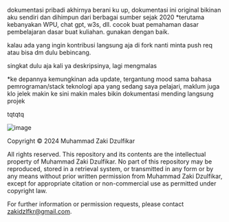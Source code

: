 dokumentasi pribadi akhirnya berani ku up, dokumentasi ini original bikinan aku sendiri dan dihimpun dari berbagai sumber sejak 2020 *terutama kebanyakan WPU, chat gpt, w3s, dll. cocok buat pemahaman dasar pembelajaran dasar buat kuliahan. gunakan dengan baik.

kalau ada yang ingin kontribusi langsung aja di fork nanti minta push req atau bisa dm dulu bebincang.

singkat dulu aja kali ya deskripsinya, lagi mengmalas

*ke depannya kemungkinan ada update, tergantung mood sama bahasa pemrograman/stack teknologi apa yang sedang saya pelajari, maklum juga klo jelek makin ke sini makin males bikin dokumentasi mending langsung projek

tqtqtq

![image](https://github.com/JackBerck/code-documentation/assets/68431607/09b9c175-dd77-4f85-b9fe-138535a0a94b)

Copyright © 2024 Muhammad Zaki Dzulfikar

All rights reserved. This repository and its contents are the intellectual property of Muhammad Zaki Dzulfikar. No part of this repository may be reproduced, stored in a retrieval system, or transmitted in any form or by any means without prior written permission from Muhammad Zaki Dzulfikar, except for appropriate citation or non-commercial use as permitted under copyright law.

For further information or permission requests, please contact zakidzlfkr@gmail.com.


